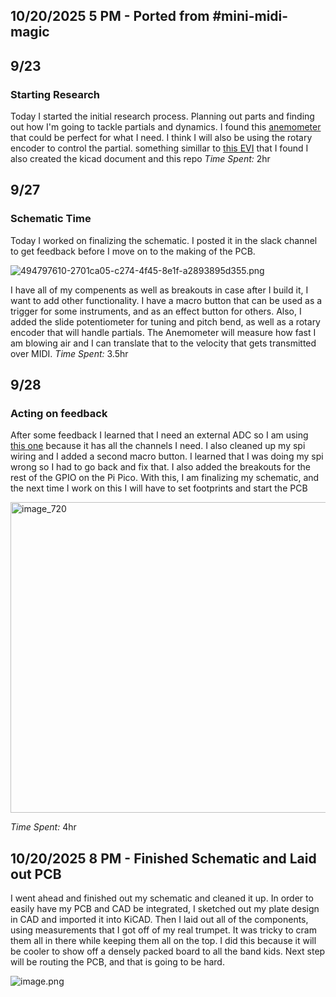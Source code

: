 <!--
  ===================    !!READ THIS NOTICE!!   ====================
  DO NOT edit this file manually. Your changes WILL BE OVERWRITTEN!
  This journal is auto generated and updated by Hack Club Blueprint.
  To edit this file, please edit your journal entries on Blueprint.
  ==================================================================
-->

## 10/20/2025 5 PM - Ported from #mini-midi-magic  

## 9/23
### Starting Research
Today I started the initial research process. Planning out parts and finding out how I'm going to tackle partials and dynamics.
I found this [anemometer](https://moderndevice.com/products/wind-sensor) that could be perfect for what I need. I think I will also be using the rotary encoder to control the partial. something simillar to [this EVI](https://berglundinstruments.com/nuevi-trumpet-horn-tuba-fingering-instrument/) that I found
I also created the kicad document and this repo
*Time Spent:* 2hr

## 9/27
### Schematic Time
Today I worked on finalizing the schematic. I posted it in the slack channel to get feedback before I move on to the making of the PCB.

![494797610-2701ca05-c274-4f45-8e1f-a2893895d355.png](https://blueprint.hackclub.com/user-attachments/blobs/proxy/eyJfcmFpbHMiOnsiZGF0YSI6Mzg0MSwicHVyIjoiYmxvYl9pZCJ9fQ==--283e6b791661c822db1ac703df8ebff45d2ecacc/494797610-2701ca05-c274-4f45-8e1f-a2893895d355.png)

I have all of my compenents as well as breakouts in case after I build it, I want to add other functionality.
I have a macro button that can be used as a trigger for some instruments, and as an effect button for others.
Also, I added the slide potentiometer for tuning and pitch bend, as well as a rotary encoder that will handle partials.
The Anemometer will measure how fast I am blowing air and I can translate that to the velocity that gets transmitted over MIDI.
*Time Spent:* 3.5hr

## 9/28
### Acting on feedback

After some feedback I learned that I need an external ADC so I am using [this one](https://www.adafruit.com/product/856?srsltid=AfmBOoqUDW9lRRgYDhqV9-GxvOzXFku9BKXl2naoguj5eppcnvzZRftK) because it has all the channels I need. I also cleaned up my spi wiring and I added a second macro button.
I learned that I was doing my spi wrong so I had to go back and fix that. I also added the breakouts for the rest of the GPIO on the Pi Pico. With this, I am finalizing my schematic, and the next time I work on this I will have to set footprints and start the PCB

<img width="719" height="497" alt="image_720" src="https://github.com/user-attachments/assets/f0096611-a472-4240-b529-b03618de0f42" />

*Time Spent:* 4hr
  

## 10/20/2025 8 PM - Finished Schematic and Laid out PCB  

I went ahead and finished out my schematic and cleaned it up. In order to easily have my PCB and CAD be integrated, I sketched out my plate design in CAD and imported it into KiCAD. Then I laid out all of the components, using measurements that I got off of my real trumpet. It was tricky to cram them all in there while keeping them all on the top. I did this because it will be cooler to show off a densely packed board to all the band kids. Next step will be routing the PCB, and that is going to be hard.

![image.png](https://blueprint.hackclub.com/user-attachments/blobs/proxy/eyJfcmFpbHMiOnsiZGF0YSI6MzkwMSwicHVyIjoiYmxvYl9pZCJ9fQ==--b723b6055d93f9b08c0f45e7aa8edb1f54c7298b/image.png)
  


